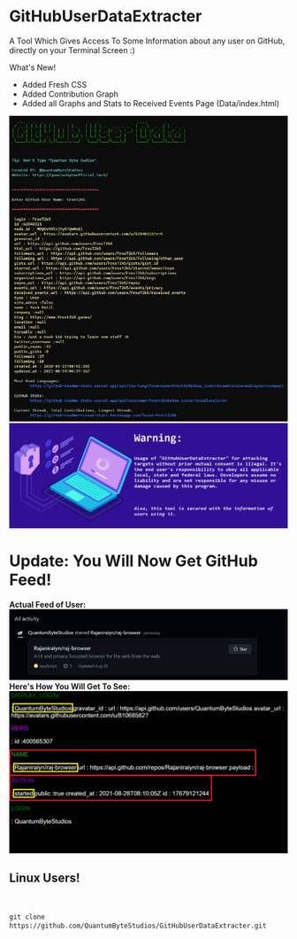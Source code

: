 # GitHubUserDataExtracter <!--<img src='https://raw.githubusercontent.com/Rajaniraiyn/GitHubUserDataExtracter/main/octocat.png' height=40>-->
A Tool Which Gives Access To Some Information about any user on GitHub, directly on your Terminal Screen :)

What's New!
+ Added Fresh CSS
+ Added Contribution Graph
+ Added all Graphs and Stats to Received Events Page (Data/index.html)

<img src="Data/Images/GitHubUserDataPreviewImg.png" alt="Preview">
<img src="Data/Images/warning.png" alt="Preview">
<!--<img src="GitHubUserDataPreviewImgTermux.jpeg" alt="Preview">-->
<br>
<h1>Update: You Will Now Get GitHub Feed!</h1>
<b>Actual Feed of User: </b><br>
<img src="Data/Images/GitHubUserDataFeedPreviewImg.png" alt="Preview">
<b>Here's How You Will Get To See: </b><br>
<img src="Data/Images/GitHubUserDataFeedRawPreviewImg.png" alt="Preview">
<br>
<h2>Linux Users!</h2><br>

    git clone https://github.com/QuantumByteStudios/GitHubUserDataExtracter.git
